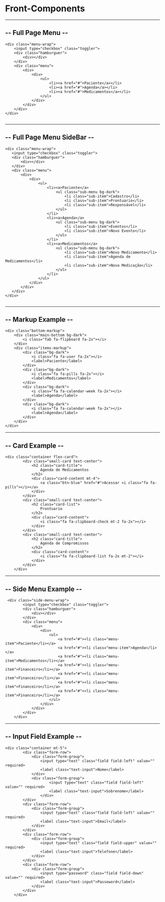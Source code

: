 # Front-Components

---------------------------------------------------------------------------------------------------
--                                         Full Page Menu                                        --
---------------------------------------------------------------------------------------------------
 ```
 <div class="menu-wrap">
     <input type="checkbox" class="toggler">
     <div class="hamburguer">
         <div></div>
     </div>
     <div class="menu">
         <div>
             <div>
                 <ul>
                     <li><a href="#">Paciente</a></li>
                     <li><a href="#">Agenda</a></li>
                     <li><a href="#">Medicamentos</a></li>
                 </ul>
             </div>
         </div>
     </div>
 </div>
    
 ```

---------------------------------------------------------------------------------------------------
--                                         Full Page Menu SideBar                                --
---------------------------------------------------------------------------------------------------
 ```
<div class="menu-wrap">
    <input type="checkbox" class="toggler">
    <div class="hamburguer">
        <div></div>
    </div>
    <div class="menu">
        <div>
            <div>
                <ul>
                    <li><a>Paciente</a>
                        <ul class="sub-menu bg-dark">
                            <li class="sub-item">Cadastro</li>
                            <li class="sub-item">Prontuario</li>
                            <li class="sub-item">Responsável</li>
                        </ul>
                    </li>
                    <li><a>Agenda</a>
                        <ul class="sub-menu bg-dark">
                            <li class="sub-item">Eventos</li>
                            <li class="sub-item">Novo Evento</li>
                        </ul>
                    </li>
                    <li><a>Medicamentos</a>
                        <ul class="sub-menu bg-dark">
                            <li class="sub-item">Novo Medicamento</li>
                            <li class="sub-item">Agenda de Medicamentos</li>
                            <li class="sub-item">Nova Medicação</li>
                        </ul>
                    </li>
                </ul>
            </div>
        </div>
    </div>
</div>
    
 ```


---------------------------------------------------------------------------------------------------
--                                         Markup Example                                        --
---------------------------------------------------------------------------------------------------
```
<div class="bottom-markup">
    <div class="main-bottom bg-dark">
        <i class="fab fa-flipboard fa-2x"></i>
    </div>
    <div class="items-markup">
        <div class="bg-dark">
            <i class="fa fa-user fa-2x"></i>
            <label>Paciente</label>
        </div>
        <div class="bg-dark">
            <i class="fa fa-pills fa-2x"></i>
            <label>Medicamentos</label>
        </div>
        <div class="bg-dark">
            <i class="fa fa-calendar-week fa-2x"></i>
            <label>Agenda</label>
        </div>
        <div class="bg-dark">
            <i class="fa fa-calendar-week fa-2x"></i>
            <label>Agenda</label>
        </div>
    </div>
</div>
```

---------------------------------------------------------------------------------------------------
--                                         Card Example                                          --
---------------------------------------------------------------------------------------------------
```
<div class="container flex-card">
        <div class="small-card text-center">
            <h2 class="card-title">
                Agenda de Medicamentos
            </h2>
            <div class="card-content mt-4">
                <a class="btn-blue" href="#">Acessar <i class="fa fa-pills"></i></a>
            </div>
        </div>
        <div class="small-card text-center">
            <h2 class="card-list">
                Prontuario
            </h2>
            <div class="card-content">
                <i class="fa fa-clipboard-check mt-2 fa-2x"></i>
            </div>
        </div>
        <div class="small-card text-center">
            <h2 class="card-title">
                Agenda de Compromissos
            </h2>
            <div class="card-content">
                <i class="fa fa-clipboard-list fa-2x mt-2"></i>
            </div>
        </div>
    </div>
```
---------------------------------------------------------------------------------------------------
--                                         Side Menu Example                                     --
---------------------------------------------------------------------------------------------------
```
 <div class="side-menu-wrap">
        <input type="checkbox" class="toggler">
        <div class="hamburguer">
            <div></div>
        </div>
        <div class="menu">
            <div>
                <div>
                    <ul>
                        <a href="#"><li class="menu-item">Paciente</li></a>
                        <a href="#"><li class="menu-item">Agenda</li></a>
                        <a href="#"><li class="menu-item">Medicamentos</li></a>
                        <a href="#"><li class="menu-item">Financeiro</li></a>
                        <a href="#"><li class="menu-item">Financeiro</li></a>
                        <a href="#"><li class="menu-item">Financeiro</li></a>
                        <a href="#"><li class="menu-item">Financeiro</li></a>
                    </ul>
                </div>
            </div>
        </div>
    </div>
```
---------------------------------------------------------------------------------------------------
--                                         Input Field Example                                   --
---------------------------------------------------------------------------------------------------
```
<div class="container mt-5">
        <div class="form-row">
            <div class="form-group">
                <input type="text" class="field field-left" value="" required>
                <label class="text-input">Nome</label>
            </div>
            <div class="form-group">
                    <input type="text" class="field field-left" value="" required>
                    <label class="text-input">Sobrenome</label>
                </div>
        </div>
        <div class="form-row">
            <div class="form-group">
                <input type="text" class="field field-left" value="" required>
                <label class="text-input">Email</label>
            </div>
        </div>
        <div class="form-row">
            <div class="form-group">
                <input type="text" class="field field-upper" value="" required>
                <label class="text-input">Telefone</label>
            </div>
        </div>
        <div class="form-row">
            <div class="form-group">
                <input type="password" class="field field-down" value="" required>
                <label class="text-input">Passoword</label>
            </div>
        </div>
    </div>
```

